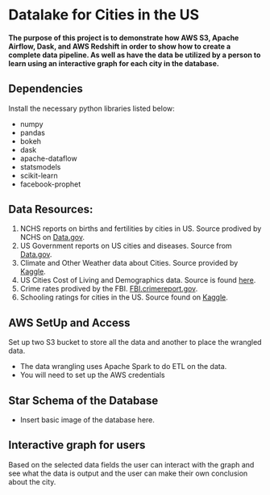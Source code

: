 # Datalake for Cities in the US
#### The purpose of this project is to demonstrate how AWS S3, Apache Airflow, Dask, and AWS Redshift in order to show how to create a complete data pipeline. As well as have the data be utilized by a person to learn using an interactive graph for each city in the database. 
## Dependencies
Install the necessary python libraries listed below:
- numpy
- pandas
- bokeh
- dask
- apache-dataflow
- statsmodels
- scikit-learn
- facebook-prophet

## Data Resources:
1) NCHS reports on births and fertilities by cities in US. Source prodived by NCHS on [Data.gov](https://data.cdc.gov/NCHS/NCHS-Births-and-General-Fertility-Rates-United-Sta/e6fc-ccez).
2) US Government reports on US cities and diseases. Source from [Data.gov](https://catalog.data.gov/dataset/u-s-chronic-disease-indicators-cdi).
3) Climate and Other Weather data about Cities. Source provided by [Kaggle](https://www.kaggle.com/berkeleyearth/climate-change-earth-surface-temperature-data/download).
4) US Cities Cost of Living and Demographics data. Source is found [here](https://public.opendatasoft.com/explore/dataset/us-cities-demographics/export/).
5) Crime rates prodived by the FBI. [FBI.crimereport.gov](https:www.google.com).
6) Schooling ratings for cities in the US. Source found on [Kaggle](https:www.google.com).
## AWS SetUp and Access
Set up two S3 bucket to store all the data and another to place the wrangled data.

- The data wrangling uses Apache Spark to do ETL on the data.
- You will need to set up the AWS credentials

## Star Schema of the Database
- Insert basic image of the database here.

## Interactive graph for users 
Based on the selected data fields the user can interact with the graph and see what the data is output and the user can make their own conclusion about the city.

